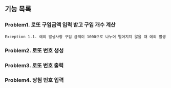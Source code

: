 ## 기능 목록
 
### Problem1. 로또 구입금액 입력 받고 구입 개수 계산
    Exception 1.1. 예외 발생사항 구입 금액이 1000으로 나누어 떨어지지 않을 때 예외 발생
### Problem2. 로또 번호 생성
### Problem3. 로또 번호 출력
### Problem4. 당첨 번호 입력